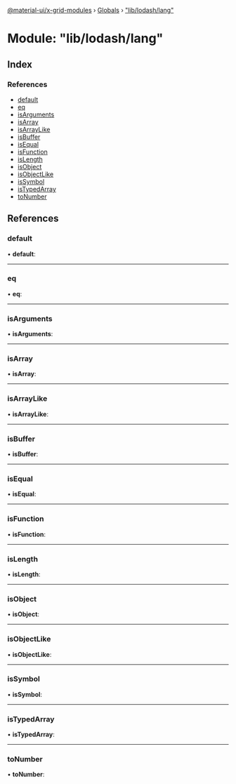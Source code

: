 [@material-ui/x-grid-modules](../README.md) › [Globals](../globals.md) › ["lib/lodash/lang"](_lib_lodash_lang_.md)

# Module: "lib/lodash/lang"

## Index

### References

* [default](_lib_lodash_lang_.md#default)
* [eq](_lib_lodash_lang_.md#eq)
* [isArguments](_lib_lodash_lang_.md#isarguments)
* [isArray](_lib_lodash_lang_.md#isarray)
* [isArrayLike](_lib_lodash_lang_.md#isarraylike)
* [isBuffer](_lib_lodash_lang_.md#isbuffer)
* [isEqual](_lib_lodash_lang_.md#isequal)
* [isFunction](_lib_lodash_lang_.md#isfunction)
* [isLength](_lib_lodash_lang_.md#islength)
* [isObject](_lib_lodash_lang_.md#isobject)
* [isObjectLike](_lib_lodash_lang_.md#isobjectlike)
* [isSymbol](_lib_lodash_lang_.md#issymbol)
* [isTypedArray](_lib_lodash_lang_.md#istypedarray)
* [toNumber](_lib_lodash_lang_.md#tonumber)

## References

###  default

• **default**:

___

###  eq

• **eq**:

___

###  isArguments

• **isArguments**:

___

###  isArray

• **isArray**:

___

###  isArrayLike

• **isArrayLike**:

___

###  isBuffer

• **isBuffer**:

___

###  isEqual

• **isEqual**:

___

###  isFunction

• **isFunction**:

___

###  isLength

• **isLength**:

___

###  isObject

• **isObject**:

___

###  isObjectLike

• **isObjectLike**:

___

###  isSymbol

• **isSymbol**:

___

###  isTypedArray

• **isTypedArray**:

___

###  toNumber

• **toNumber**:
